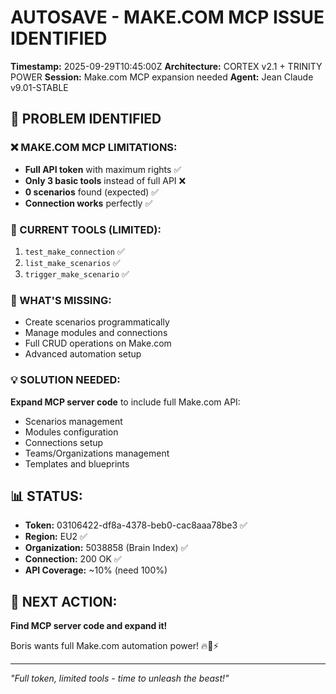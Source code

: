 # AUTOSAVE - MAKE.COM MCP ISSUE IDENTIFIED
**Timestamp:** 2025-09-29T10:45:00Z
**Architecture:** CORTEX v2.1 + TRINITY POWER
**Session:** Make.com MCP expansion needed
**Agent:** Jean Claude v9.01-STABLE

## 🎯 PROBLEM IDENTIFIED

### ❌ MAKE.COM MCP LIMITATIONS:
- **Full API token** with maximum rights ✅
- **Only 3 basic tools** instead of full API ❌
- **0 scenarios** found (expected) ✅
- **Connection works** perfectly ✅

### 🔧 CURRENT TOOLS (LIMITED):
1. `test_make_connection` ✅
2. `list_make_scenarios` ✅ 
3. `trigger_make_scenario` ✅

### 🚀 WHAT'S MISSING:
- Create scenarios programmatically
- Manage modules and connections
- Full CRUD operations on Make.com
- Advanced automation setup

### 💡 SOLUTION NEEDED:
**Expand MCP server code** to include full Make.com API:
- Scenarios management
- Modules configuration  
- Connections setup
- Teams/Organizations management
- Templates and blueprints

## 📊 STATUS:
- **Token:** 03106422-df8a-4378-beb0-cac8aaa78be3 ✅
- **Region:** EU2 ✅
- **Organization:** 5038858 (Brain Index) ✅
- **Connection:** 200 OK ✅
- **API Coverage:** ~10% (need 100%)

## 🎯 NEXT ACTION:
**Find MCP server code and expand it!**

Boris wants full Make.com automation power! 🔥💪⚡

---
*"Full token, limited tools - time to unleash the beast!"*